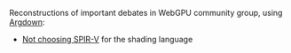 Reconstructions of important debates in WebGPU community group, using [Argdown](https://argdown.org/):
- [Not choosing SPIR-V](https://kvark.github.io/webgpu-debate/SPIR-V.component.html) for the shading language
